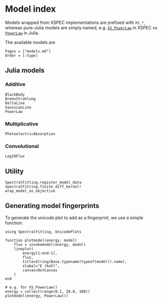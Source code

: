 # Model index

Models wrapped from XSPEC implementations are prefixed with `XS_*`, whereas pure-Julia models are simply named, e.g. [`XS_PowerLaw`](@ref) in XSPEC vs [`PowerLaw`](@ref) in Julia.

The available models are
```@index
Pages = ["models.md"]
Order = [:type]
```

## Julia models

### Additive

```@docs
BlackBody
BremsStrahlung
DeltaLine
GaussianLine
PowerLaw
```

### Multiplicative
```@docs
PhotoelectricAbsorption
```

### Convolutional
```@docs
Log10Flux
```

## Utility

```@docs
SpectralFitting.register_model_data
SpectralFitting.finite_diff_kernel!
wrap_model_as_objective
```

## Generating model fingerprints

To generate the unicode plot to add as a fingerprint, we use a simple function:

```@example fingerprints
using SpectralFitting, UnicodePlots

function plotmodel(energy, model)
    flux = invokemodel(energy, model)
    lineplot(
        energy[1:end-1],
        flux,
        title=String(Base.typename(typeof(model)).name),
        xlabel="E (keV)",
        canvas=DotCanvas
    )
end

# e.g. for XS_PowerLaw()
energy = collect(range(0.1, 20.0, 100))
plotmodel(energy, PowerLaw())
```

